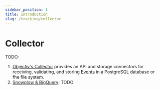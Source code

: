 ```yaml
---
sidebar_position: 1
title: Introduction
slug: /tracking/collector
---
```


# Collector

TODO:
1. [Objectiv's Collector](./objectiv/introduction.md) provides an API and storage connectors for receiving, 
  validating, and storing [Events](/taxonomy/reference/events/overview.md) in a PostgreSQL database or fhe file 
  system.
2. [Snowplow & BigQuery](./snowplow/introduction.md): TODO
 
